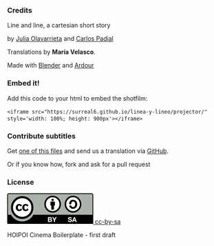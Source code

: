 
<div id='background' class='background'>
</div>

<div id='main-video-div' class='centered-content'>
</div>

### Credits

Line and line, a cartesian short story 

by [Julia Olavarrieta](http://estoyhechountrapo.com/) and [Carlos Padial](http://surreal.asturnazari.com)

Translations by **María Velasco**.

Made with [Blender](https://blender.org) and [Ardour](https://ardour.org/)

### Embed it!

Add this code to your html to embed the shotfilm:

    <iframe src="https://surreal6.github.io/linea-y-lineo/projector/" style='width: 100%; height: 900px'></iframe>

### Contribute subtitles

Get [one of this files](https://github.com/surreal6/linea-y-lineo/tree/master/subtitles) and send us a translation via [GitHub](https://github.com/surreal6/linea-y-lineo/issues/new). 

Or if you know how, fork and ask for a pull request <i class="em em-ok_hand"></i>

### License

<div class='license'>
  <a href="https://creativecommons.org/licenses/by-sa/3.0/es/">
    <img src="../imgs/CC-BY-SA_icon.svg.png" alt='cc-by-sa'>
    cc-by-sa
  </a>
</div>

HOIPOI Cinema Boilerplate - first draft

<link rel="stylesheet" type="text/css" href="style.css">
<link rel="stylesheet" type="text/css" href="https://afeld.github.io/emoji-css/emoji.css">

<!-- Include the latest version of WebTorrent -->
<script src="https://cdn.jsdelivr.net/webtorrent/latest/webtorrent.min.js"></script>

<!-- activate hoipoi cinema -->
<script type="text/javascript" src='torrent.js'></script>
